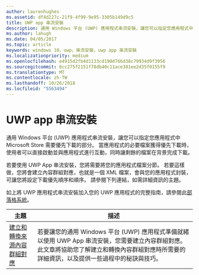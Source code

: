 ```yaml
---
author: laurenhughes
ms.assetid: df4d227c-21f9-4f99-9e95-3305b149d9c5
title: UWP app 串流安裝
description: 通用 Windows 平台 (UWP) 應用程式串流安裝，讓您可以指定您應用程式中 Microsoft Store 需要優先下載的部分。 當應用程式的必要檔案獲得優先下載時，使用者可以直接啟動並與應用程式進行互動，同時讓剩餘的檔案在背景完成下載。
ms.author: lahugh
ms.date: 04/05/2017
ms.topic: article
keywords: windows 10，uwp，串流安裝，uwp app 串流安裝
ms.localizationpriority: medium
ms.openlocfilehash: e4915d2fb4d1133cd190d766d38c79934d9f3956
ms.sourcegitcommit: 6cc275f2151f78db40c11ace381ee2d35f0155f9
ms.translationtype: MT
ms.contentlocale: zh-TW
ms.lasthandoff: 10/26/2018
ms.locfileid: "5563494"
---
```

# <a name="uwp-app-streaming-install"></a>UWP app 串流安裝
通用 Windows 平台 (UWP) 應用程式串流安裝，讓您可以指定您應用程式中 Microsoft Store 需要優先下載的部分。 當應用程式的必要檔案獲得優先下載時，使用者可以直接啟動並與應用程式進行互動，同時讓剩餘的檔案在背景完成下載。 

若要使用 UWP App 串流安裝，您將需要將您的應用程式檔案分節。 若要這樣做，您將會建立內容群組對應，也就是一個 XML 檔案，會與您的應用程式封裝，可讓您將設定下載優先順序和順序。 請參閱下列連結，如需詳細資訊的主題。

如上將 UWP 應用程式串流安裝加入您的 UWP 應用程式的完整指南，請參閱此[部落格系統](https://blogs.msdn.microsoft.com/appinstaller/2017/03/15/uwp-streaming-app-installation/)。

| 主題 | 描述 | 
|-------|-------------|
| [建立和轉換來源內容群組對應](create-cgm.md) | 若要讓您的通用 Windows 平台 (UWP) 應用程式準備就緒以使用 UWP App 串流安裝，您需要建立內容群組對應。 此文章將協助您了解建立和轉換內容群組對應時所需要的詳細資訊，以及提供一些過程中的秘訣與技巧。 |